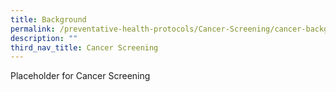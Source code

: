 ```yaml
---
title: Background
permalink: /preventative-health-protocols/Cancer-Screening/cancer-background/
description: ""
third_nav_title: Cancer Screening
---
```

Placeholder for Cancer Screening